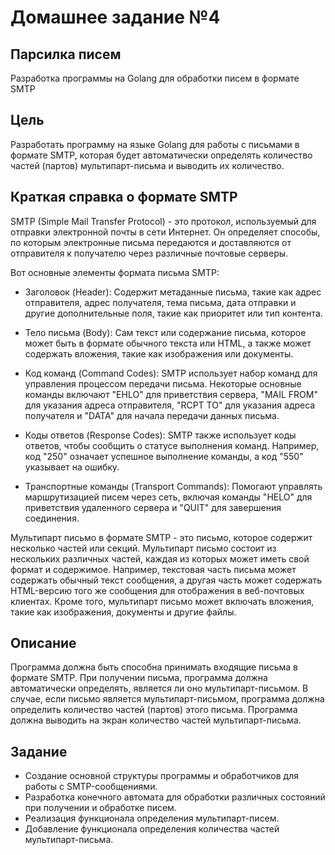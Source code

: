 # Домашнее задание №4

## Парсилка писем

Разработка программы на Golang для обработки писем в формате SMTP

## Цель

Разработать программу на языке Golang для работы с письмами в формате SMTP, которая будет автоматически определять количество частей (партов) мультипарт-письма и выводить их количество.

## Краткая справка о формате SMTP

SMTP (Simple Mail Transfer Protocol) - это протокол, используемый для отправки электронной почты в сети Интернет. Он определяет способы, по которым электронные письма передаются и доставляются от отправителя к получателю через различные почтовые серверы.

Вот основные элементы формата письма SMTP:

- Заголовок (Header): Содержит метаданные письма, такие как адрес отправителя, адрес получателя, тема письма, дата отправки и другие дополнительные поля, такие как приоритет или тип контента.

- Тело письма (Body): Сам текст или содержание письма, которое может быть в формате обычного текста или HTML, а также может содержать вложения, такие как изображения или документы.

- Код команд (Command Codes): SMTP использует набор команд для управления процессом передачи письма. Некоторые основные команды включают "EHLO" для приветствия сервера, "MAIL FROM" для указания адреса отправителя, "RCPT TO" для указания адреса получателя и "DATA" для начала передачи данных письма.

- Коды ответов (Response Codes): SMTP также использует коды ответов, чтобы сообщить о статусе выполнения команд. Например, код "250" означает успешное выполнение команды, а код "550" указывает на ошибку.

- Транспортные команды (Transport Commands): Помогают управлять маршрутизацией писем через сеть, включая команды "HELO" для приветствия удаленного сервера и "QUIT" для завершения соединения.

Мультипарт письмо в формате SMTP - это письмо, которое содержит несколько частей или секций. Мультипарт письмо состоит из нескольких различных частей, каждая из которых может иметь свой формат и содержимое. Например, текстовая часть письма может содержать обычный текст сообщения, а другая часть может содержать HTML-версию того же сообщения для отображения в веб-почтовых клиентах. Кроме того, мультипарт письмо может включать вложения, такие как изображения, документы и другие файлы.

## Описание

Программа должна быть способна принимать входящие письма в формате SMTP.
При получении письма, программа должна автоматически определять, является ли оно мультипарт-письмом.
В случае, если письмо является мультипарт-письмом, программа должна определить количество частей (партов) этого письма.
Программа должна выводить на экран количество частей мультипарт-письма.

## Задание

- Создание основной структуры программы и обработчиков для работы с SMTP-сообщениями.
- Разработка конечного автомата для обработки различных состояний при получении и обработке писем.
- Реализация функционала определения мультипарт-писем.
- Добавление функционала определения количества частей мультипарт-письма.
